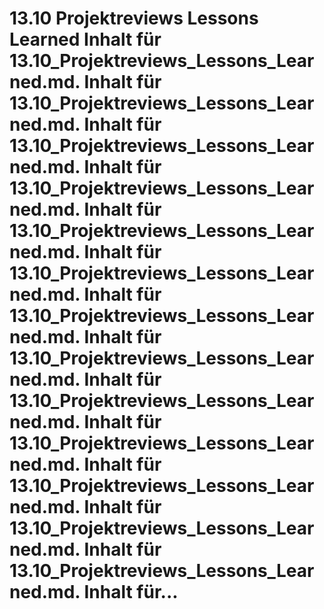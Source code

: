 # 13.10 Projektreviews Lessons Learned Inhalt für 13.10_Projektreviews_Lessons_Learned.md. Inhalt für 13.10_Projektreviews_Lessons_Learned.md. Inhalt für 13.10_Projektreviews_Lessons_Learned.md. Inhalt für 13.10_Projektreviews_Lessons_Learned.md. Inhalt für 13.10_Projektreviews_Lessons_Learned.md. Inhalt für 13.10_Projektreviews_Lessons_Learned.md. Inhalt für 13.10_Projektreviews_Lessons_Learned.md. Inhalt für 13.10_Projektreviews_Lessons_Learned.md. Inhalt für 13.10_Projektreviews_Lessons_Learned.md. Inhalt für 13.10_Projektreviews_Lessons_Learned.md. Inhalt für 13.10_Projektreviews_Lessons_Learned.md. Inhalt für 13.10_Projektreviews_Lessons_Learned.md. Inhalt für 13.10_Projektreviews_Lessons_Learned.md. Inhalt für...
